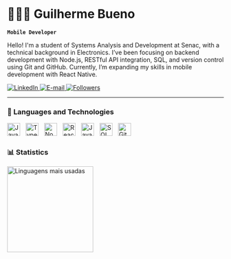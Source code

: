 # 👩🏻‍💻 Guilherme Bueno

**`Mobile Developer`**

Hello! I'm a student of Systems Analysis and Development at Senac, with a technical background in Electronics. I’ve been focusing on backend development with Node.js, RESTful API integration, SQL, and version control using Git and GitHub. Currently, I’m expanding my skills in mobile development with React Native.

<p align="left">
    <a href="https://www.linkedin.com/in/guilherme-bueno-a4bba7246/">
        <img 
            alt="LinkedIn" 
            title="Me acompanhe no LinkedIn" 
            src="https://img.shields.io/badge/LinkedIn-blue?style=for-the-badge&logo=linkedin&logoColor=white"
        />
    </a>
    <a href="mailto:gb98357@gmail.com">
        <img 
            alt="E-mail" 
            title="Me envie um e-mail" 
            src="https://img.shields.io/badge/E--mail-red?style=for-the-badge&logo=gmail&logoColor=white"
        />
    </a>
    <a href="https://github.com/Guilhermecons?tab=followers">
        <img 
            alt="Followers" 
            title="Follow me on GitHub" 
            src="https://img.shields.io/github/followers/Guilhermecons?label=Followers&style=for-the-badge&color=gray&logo=github&logoColor=white"
        />
    </a>
</p>


---

### 🤖 Languages and Technologies

<img 
    align="left" 
    alt="JavaScript" 
    title="JavaScript"
    width="30px" 
    style="padding-right: 10px;" 
    src="https://cdn.jsdelivr.net/gh/devicons/devicon@latest/icons/javascript/javascript-original.svg" 
/>
<img 
    align="left" 
    alt="TypeScript"
    title="TypeScript" 
    width="30px" 
    style="padding-right: 10px;" 
    src="https://cdn.jsdelivr.net/gh/devicons/devicon@latest/icons/typescript/typescript-original.svg" 
/>
<img 
    align="left" 
    alt="Node.js"
    title="Node.js" 
    width="30px" 
    style="padding-right: 10px;" 
    src="https://cdn.jsdelivr.net/gh/devicons/devicon@latest/icons/nodejs/nodejs-original.svg" 
/>
<img 
    align="left" 
    alt="React Native"
    title="React Native (em aprendizado)" 
    width="30px" 
    style="padding-right: 10px;" 
    src="https://cdn.jsdelivr.net/gh/devicons/devicon@latest/icons/react/react-original.svg" 
/>
<img 
    align="left" 
    alt="Java"
    title="Java" 
    width="30px" 
    style="padding-right: 10px;" 
    src="https://cdn.jsdelivr.net/gh/devicons/devicon@latest/icons/java/java-original.svg" 
/>
<img 
    align="left" 
    alt="SQL"
    title="SQL (básico)" 
    width="30px" 
    style="padding-right: 10px;" 
    src="https://cdn.jsdelivr.net/gh/devicons/devicon@latest/icons/mysql/mysql-original.svg" 
/>
<img 
    align="left" 
    alt="Git"
    title="Git & GitHub" 
    width="30px" 
    style="padding-right: 10px;" 
    src="https://cdn.jsdelivr.net/gh/devicons/devicon@latest/icons/git/git-original.svg" 
/>

<br/>
<br/>



### 📊 Statistics

  <img 
    align="left" 
    alt="Linguagens mais usadas" 
    height="200" 
    src="https://github-readme-stats.vercel.app/api/top-langs/?username=Guilhermecons&theme=tokyonight&layout=compact&custom_title=Tecnologias&langs_count=9" 
  />
</p>
